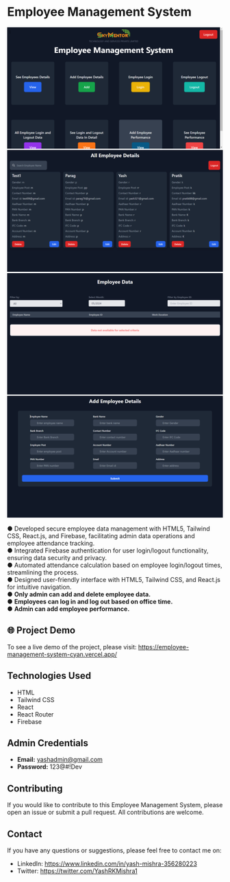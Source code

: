 # Employee Management System

<img src="src/assets/Screenshot (413).png">
<img src="src/assets/Screenshot (414).png">
<img src="src/assets/Screenshot (415).png">
<img src="src/assets/Screenshot (417).png">

● Developed secure employee data management with HTML5, Tailwind CSS, React.js, and Firebase, facilitating admin data operations and employee attendance tracking.  
● Integrated Firebase authentication for user login/logout functionality, ensuring data security and privacy.  
● Automated attendance calculation based on employee login/logout times, streamlining the process.  
● Designed user-friendly interface with HTML5, Tailwind CSS, and React.js for intuitive navigation.  
● **Only admin can add and delete employee data.**  
● **Employees can log in and log out based on office time.**  
● **Admin can add employee performance.**  

## 🌐 Project Demo 

To see a live demo of the project, please visit: https://employee-management-system-cyan.vercel.app/

## Technologies Used

- HTML
- Tailwind CSS
- React
- React Router
- Firebase

## Admin Credentials

- **Email:** yashadmin@gmail.com  
- **Password:** 123@#!Dev  

## Contributing

If you would like to contribute to this Employee Management System, please open an issue or submit a pull request. All contributions are welcome.

## Contact 

If you have any questions or suggestions, please feel free to contact me on:

- LinkedIn: https://www.linkedin.com/in/yash-mishra-356280223
- Twitter: https://twitter.com/YashRKMishra1

